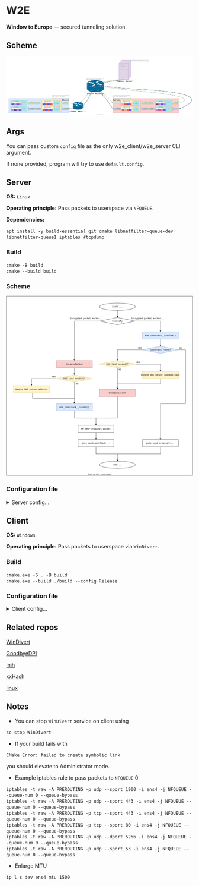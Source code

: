 # W2E

**Window to Europe** — secured tunneling solution.

## Scheme

[![w2e_scheme.svg](./misc/w2e_scheme.svg)](https://app.diagrams.net/#H6uoMycop/W2E/main/misc/w2e_scheme.svg)


## Args

You can pass custom `config` file as the only w2e_client/w2e_server CLI argument.

If none provided, program will try to use `default.config`.


## Server

**OS:** `Linux`

**Operating principle:** Pass packets to userspace via `NFQUEUE`.

**Dependencies:**

```
apt install -y build-essential git cmake libnetfilter-queue-dev libnetfilter-queue1 iptables #tcpdump
```

### Build

```
cmake -B build
cmake --build build
```

### Scheme

[![w2e_scheme_server.svg](./misc/w2e_scheme_server.svg)](https://app.diagrams.net/#H6uoMycop/W2E/main/misc/w2e_scheme_server.svg)

### Configuration file

<details>
	<summary>Server config...</summary>

	#### Section **[server]**
	
	##### dns= *{none, ip}*
	
	> Open DNS server address to substitute in DNS queries (may be empty = don't change)
	
	##### ip= *ip*
	
	> Server's IP address
	
	#### Section **[client]**
	
	> May be multiple sections. Describes clients.
	
	##### id= *number in range [0, 255]*
	
	> Client's ID in range [0-255].
	> Corresponding client's source port is calculated as \<prefix\>|\<id\>.
	> Value must be unique in configuration file.
	
	##### key= *string of key length*
	
	> Client's AES key.

</details>

## Client

**OS:** `Windows`

**Operating principle:** Pass packets to userspace via `WinDivert`.

### Build

```
cmake.exe -S . -B build
cmake.exe --build ./build --config Release
```

### Configuration file

<details>
	<summary>Client config...</summary>

	#### Section **[server]**
	
	##### ip= *ip*
	
	> Server's IP address.
	
	#### Section **[client]**
	
	> May be multiple sections. Describes clients.
	
	##### id= *number in range [0, 255]*
	
	> Client's ID in range [0-255].
	> Corresponding client's source port is calculated as \<prefix\>|\<id\>.
	> Value must be unique in configuration file.
	
	##### ip= *{none, ip}*
	
	> IP address to use as Source address of encapsulated packets.
	> If set empty -- will be used the same Source IP from plain packets.
	
	##### key= *string of key length*
	
	> Client's AES key.
	
</details>

## Related repos

[WinDivert](https://github.com/basil00/WinDivert)

[GoodbyeDPI](https://github.com/ValdikSS/GoodbyeDPI)

[inih](https://github.com/benhoyt/inih)

[xxHash](https://github.com/Cyan4973/xxHash)

[linux](https://github.com/torvalds/linux)

## Notes

- You can stop `WinDivert` service on client using

```
sc stop WinDivert
```

- If your build fails with

```
CMake Error: failed to create symbolic link
```

you should elevate to Administrator mode.

- Example iptables rule to pass packets to `NFQUEUE` 0

```
iptables -t raw -A PREROUTING -p udp --sport 1900 -i ens4 -j NFQUEUE --queue-num 0 --queue-bypass
iptables -t raw -A PREROUTING -p udp --sport 443 -i ens4 -j NFQUEUE --queue-num 0 --queue-bypass
iptables -t raw -A PREROUTING -p tcp --sport 443 -i ens4 -j NFQUEUE --queue-num 0 --queue-bypass
iptables -t raw -A PREROUTING -p tcp --sport 80 -i ens4 -j NFQUEUE --queue-num 0 --queue-bypass
iptables -t raw -A PREROUTING -p udp --dport 5256 -i ens4 -j NFQUEUE --queue-num 0 --queue-bypass
iptables -t raw -A PREROUTING -p udp --sport 53 -i ens4 -j NFQUEUE --queue-num 0 --queue-bypass
```

- Enlarge MTU

```
ip l s dev ens4 mtu 1500
```



